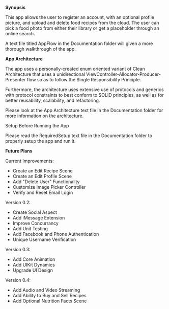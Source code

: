 
**Synopsis**

This app allows the user to register an account, with an optional profile picture, and upload and delete food recipes from the cloud. The user can pick a food photo from either their library or get a placeholder through an online search.

A text file titled AppFlow in the Documentation folder will given a more thorough walkthrough of the app.

**App Architecture**

The app uses a personally-created enum oriented variant of Clean Architecture that uses a unidirectional ViewController-Allocator-Producer-Presenter flow so as to follow the Single Responsibility Principle.

Furthermore, the architecture uses extensive use of protocols and generics with protocol constraints to best conform to SOLID principles, as well as for better reusability, scalability, and refactoring. 

Please look at the App Architecture text file in the Documentation folder for more information on the architecture.

Setup Before Running the App

Please read the RequiredSetup text file in the Documentation folder to properly setup the app and run it.

**Future Plans**

Current Improvements:
- Create an Edit Recipe Scene
- Create an Edit Profile Scene
- Add "Delete User" Functionality
- Customize Image Picker Controller
- Verify and Reset Email Login

Version 0.2:
- Create Social Aspect
- Add iMessage Extension
- Improve Concurrancy
- Add Unit Testing
- Add Facebook and Phone Authentication
- Unique Username Verification

Version 0.3:
- Add Core Animation
- Add UIKit Dynamics
- Upgrade UI Design

Version 0.4:
- Add Audio and Video Streaming
- Add Ability to Buy and Sell Recipes
- Add Optional Nutrition Facts Scene
